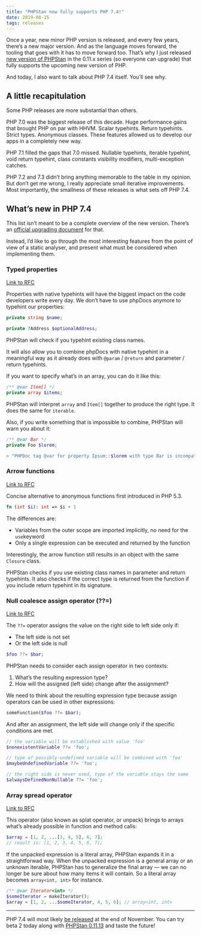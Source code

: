 ```yaml
---
title: "PHPStan now fully supports PHP 7.4!"
date: 2019-08-15
tags: releases
---
```


Once a year, new minor PHP version is released, and every few years, there’s a new major version. And as the language moves forward, the tooling that goes with it has to move forward too. That’s why I just released [new version of PHPStan](https://github.com/phpstan/phpstan/releases/tag/0.11.13) in the 0.11.x series (so everyone can upgrade) that fully supports the upcoming new version of PHP.

And today, I also want to talk about PHP 7.4 itself. You’ll see why.

## A little recapitulation

Some PHP releases are more substantial than others.

PHP 7.0 was the biggest release of this decade. Huge performance gains that brought PHP on par with HHVM. Scalar typehints. Return typehints. Strict types. Anonymous classes. These features allowed us to develop our apps in a completely new way.

PHP 7.1 filled the gaps that 7.0 missed. Nullable typehints, iterable typehint, void return typehint, class constants visibility modifiers, multi-exception catches.

PHP 7.2 and 7.3 didn’t bring anything memorable to the table in my opinion. But don’t get me wrong, I really appreciate small iterative improvements. Most importantly, the smallness of these releases is what sets off PHP 7.4.

## What’s new in PHP 7.4

This list isn’t meant to be a complete overview of the new version. There’s an [official upgrading document](https://github.com/php/php-src/blob/8a4171ac457c048e1b05b2d9fc9b74f4816272a0/UPGRADING) for that.

Instead, I’d like to go through the most interesting features from the point of view of a static analyser, and present what must be considered when implementing them.

### Typed properties

[Link to RFC](https://wiki.php.net/rfc/typed_properties_v2)

Properties with native typehints will have the biggest impact on the code developers write every day. We don’t have to use phpDocs anymore to typehint our properties:

```php
private string $name;

private ?Address $optionalAddress;
```

PHPStan will check if you typehint existing class names.

It will also allow you to combine phpDocs with native typehint in a meaningful way as it already does with `@param` / `@return` and parameter / return typehints.

If you want to specify what’s in an array, you can do it like this:

```php
/** @var Item[] */
private array $items;
```

PHPStan will interpret `array` and `Item[]` together to produce the right type. It does the same for `iterable`.

Also, if you write something that is impossible to combine, PHPStan will warn you about it:

```php
/** @var Bar */
private Foo $lorem;

> "PHPDoc tag @var for property Ipsum::$lorem with type Bar is incompatible with native type Foo."
```

### Arrow functions

[Link to RFC](https://wiki.php.net/rfc/arrow_functions_v2)

Concise alternative to anonymous functions first introduced in PHP 5.3.

```php
fn (int $i): int => $i + 1
```

The differences are:

- Variables from the outer scope are imported implicitly, no need for the `use`keyword
- Only a single expression can be executed and returned by the function

Interestingly, the arrow function still results in an object with the same `Closure` class.

PHPStan checks if you use existing class names in parameter and return typehints. It also checks if the correct type is returned from the function if you include return typehint in its signature.

### Null coalesce assign operator (??=)

[Link to RFC](https://wiki.php.net/rfc/null_coalesce_equal_operator)

The `??=` operator assigns the value on the right side to left side only if:

- The left side is not set
- Or the left side is null

```php
$foo ??= $bar;
```

PHPStan needs to consider each assign operator in two contexts:

1. What’s the resulting expression type?
1. How will the assigned (left side) change after the assignment?

We need to think about the resulting expression type because assign operators can be used in other expressions:

```php
someFunction($foo ??= $bar);
```

And after an assignment, the left side will change only if the specific conditions are met.

```php
// the variable will be established with value 'foo'
$nonexistentVariable ??= 'foo';

// type of possibly-undefined variable will be combined with 'foo'
$maybeUndefinedVariable ??= 'foo';

// the right side is never used, type of the variable stays the same
$alwaysDefinedNonNullable ??= 'foo';
```

### Array spread operator

[Link to RFC](https://wiki.php.net/rfc/spread_operator_for_array)

This operator (also known as splat operator, or unpack) brings to arrays what’s already possible in function and method calls:

```php
$array = [1, 2, ...[3, 4, 5], 6, 7];
// result is: [1, 2, 3, 4, 5, 6, 7);
```

If the unpacked expression is a literal array, PHPStan expands it in a straightforwad way. When the unpacked expression is a general array or an unknown iterable, PHPStan has to generalize the final array — we can no longer be sure about how many items it will contain. So a literal array becomes `array<int, int>` for instance.

```php
/** @var Iterator<int> */
$someIterator = makeIterator();
$array = [1, 2, ...$someIterator, 4, 5, 6]; // array<int, int>
```

---

PHP 7.4 will most likely [be released](https://wiki.php.net/todo/php74) at the end of November. You can try beta 2 today along with [PHPStan 0.11.13](https://github.com/phpstan/phpstan/releases/tag/0.11.13) and taste the future!
